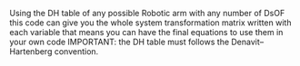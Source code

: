 Using the DH table of any possible Robotic arm with any number of DsOF
this code can give you the whole system transformation matrix written with each variable
that means you can have the final equations to use them in your own code
IMPORTANT: the DH table must follows the Denavit–Hartenberg convention.

